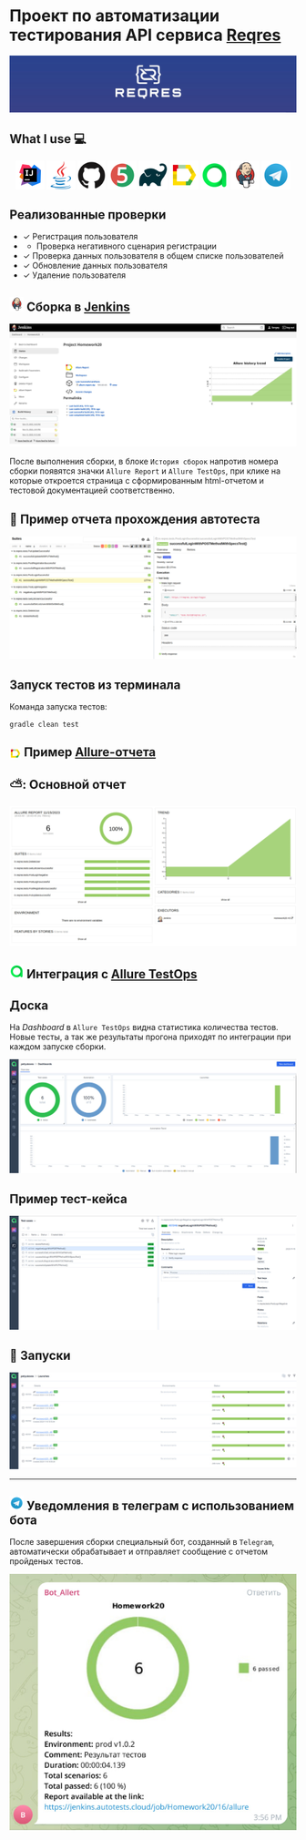 <h1 >Проект по автоматизации тестирования API сервиса <a href="https://reqres.in/"> Reqres</a></h1>
<a href="https://reqres.in/"><img  src="images/screenshots/Reqresin.png"></a>

## What I use 💻

<p align="center">
<a href="https://www.jetbrains.com/idea/"><img src="images/logos/Intelij_IDEA.svg" width="50" height="50"  alt="IDEA"/></a>
<a href="https://www.java.com/"><img src="images/logos/Java.svg" width="50" height="50"  alt="Java"/></a>
<a href="https://github.com/"><img src="images/logos/Github.svg" width="50" height="50"  alt="Github"/></a>
<a href="https://junit.org/junit5/"><img src="images/logos/JUnit5.svg" width="50" height="50"  alt="JUnit 5"/></a>
<a href="https://gradle.org/"><img src="images/logos/Gradle.svg" width="50" height="50"  alt="Gradle"/></a>
<a href="https://github.com/allure-framework/allure2"><img src="images/logos/Allure.svg" width="50" height="50"  alt="Allure"/></a>
<a href="https://https://qameta.io/"><img src="images/logos/AllureTestOps.svg" width="50" height="50"  alt="AllureTestOps"/></a>
<a href="https://www.jenkins.io/"><img src="images/logos/Jenkins.svg" width="50" height="50"  alt="Jenkins"/></a>
<a href="https://https://telegram.org/"><img src="images/logos/Telegram.svg" width="50" height="50"  alt="Telegram"/></a>
</p>

## Реализованные проверки

- ✓ Регистрация пользователя
- - Проверка негативного сценария регистрации
- ✓ Проверка данных пользователя в общем списке пользователей
- ✓ Обновление данных пользователя
- ✓ Удаление пользователя

## <img src="images/logos/Jenkins.svg" width="25" height="25"  alt="Jenkins"/></a> Сборка в <a target="_blank" href="https://jenkins.autotests.cloud/job/Homework20"> Jenkins </a>
<p align="center">
<a href="https://jenkins.autotests.cloud/job/Homework20/"><img src="images/screenshots/JenkinsReport.jpg" alt="Jenkins1"/></a>
</p>
После выполнения сборки, в блоке <code>История сборок</code> напротив номера сборки появятся 
значки <code>Allure Report</code> и <code>Allure TestOps</code>, при клике на которые откроется страница 
с сформированным html-отчетом и тестовой документацией соответственно.

## 🤖 Пример отчета прохождения автотеста
<p align="center">
<img title="AllureSuite" src="images/screenshots/Allure.jpg">
</p>

##  Запуск тестов из терминала
Команда запуска тестов:
```
gradle clean test
```
<a id="allureReport"></a>
## <img width="4%" style="vertical-align:middle" title="Allure Report" src="images/logos/Allure.svg"> </a> Пример <a target="_blank" href="https://jenkins.autotests.cloud/job/Homework20/3/allure/"> Allure-отчета </a>
## ⛅: Основной отчет
<p align="center">
<img title="Allure Overview" src="images/screenshots/AllureReport.jpg">
</p>

## <img src="images/logos/AllureTestOps.svg" width="25" height="25"  alt="Allure_TO"/></a> Интеграция с  <a target="_blank" href="https://allure.autotests.cloud/project/3795/dashboards"> Allure TestOps</a>

## Доска
На *Dashboard* в <code>Allure TestOps</code> видна статистика количества тестов. Новые тесты, а так же результаты прогона приходят по интеграции при каждом запуске сборки.

<p align="center">
<img title="Allure TestOps DashBoard" src="images/screenshots/AllureTO.jpg">
</p>

##  Пример тест-кейса
<p align="center">
<img title="AllureTC" src="images/screenshots/AllureTOtestCase.jpg">
</p>

## 🏃 Запуски
<p align="center">
<img title="Allure Tests" src="images/screenshots/AllureTOrunning.jpg">
</p>

--- 

## <img src="images/logos/Telegram.svg" width="25" height="25"  alt="Telegram"/></a> Уведомления в телеграм с использованием бота
После завершения сборки специальный бот, созданный в <code>Telegram</code>, автоматически обрабатывает и отправляет сообщение с отчетом пройденых тестов.

<p align="center">
<img title="telegram" src="images/screenshots/TelegramAllert.jpg">
</p>
